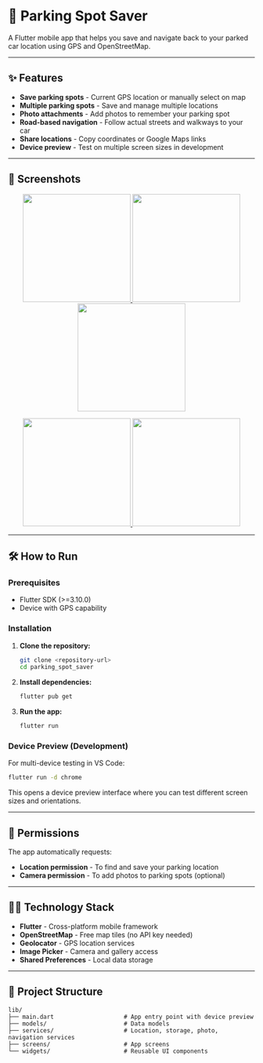 # 🚗 Parking Spot Saver

A Flutter mobile app that helps you save and navigate back to your parked car location using GPS and OpenStreetMap.

---

## ✨ Features

- **Save parking spots** - Current GPS location or manually select on map
- **Multiple parking spots** - Save and manage multiple locations
- **Photo attachments** - Add photos to remember your parking spot
- **Road-based navigation** - Follow actual streets and walkways to your car
- **Share locations** - Copy coordinates or Google Maps links
- **Device preview** - Test on multiple screen sizes in development

---

## 📸 Screenshots

<p align="center">
  <a href="https://github.com/user-attachments/assets/3f27286b-b2dc-4e3b-9f68-ca479e9a98b5">
    <img width="220" src="https://github.com/user-attachments/assets/3f27286b-b2dc-4e3b-9f68-ca479e9a98b5" />
  </a>
  <a href="https://github.com/user-attachments/assets/4cb1605b-c394-480a-8c12-28ebca06c950">
    <img width="220" src="https://github.com/user-attachments/assets/4cb1605b-c394-480a-8c12-28ebca06c950" />
  </a>
  <a href="https://github.com/user-attachments/assets/8ea5d4bc-82f9-49b7-bd75-3ba1d1b6a4ae">
    <img width="220" src="https://github.com/user-attachments/assets/8ea5d4bc-82f9-49b7-bd75-3ba1d1b6a4ae" />
  </a>
</p>

<p align="center">
  <a href="https://github.com/user-attachments/assets/0a42c4f9-aa71-4a27-8d23-37d339b14b12">
    <img width="220" src="https://github.com/user-attachments/assets/0a42c4f9-aa71-4a27-8d23-37d339b14b12" />
  </a>
  <a href="https://github.com/user-attachments/assets/7b0270ab-a7ae-4687-a5e4-d62833a687a0">
    <img width="220" src="https://github.com/user-attachments/assets/7b0270ab-a7ae-4687-a5e4-d62833a687a0" />
  </a>
</p>

---

## 🛠 How to Run

### Prerequisites
- Flutter SDK (>=3.10.0)
- Device with GPS capability

### Installation

1. **Clone the repository:**
   ```bash
   git clone <repository-url>
   cd parking_spot_saver
   ```

2. **Install dependencies:**
   ```bash
   flutter pub get
   ```

3. **Run the app:**
   ```bash
   flutter run
   ```

### Device Preview (Development)

For multi-device testing in VS Code:
```bash
flutter run -d chrome
```
This opens a device preview interface where you can test different screen sizes and orientations.

---

## 🔐 Permissions

The app automatically requests:
- **Location permission** - To find and save your parking location
- **Camera permission** - To add photos to parking spots (optional)

---

## 🧑‍💻 Technology Stack

- **Flutter** - Cross-platform mobile framework
- **OpenStreetMap** - Free map tiles (no API key needed)
- **Geolocator** - GPS location services
- **Image Picker** - Camera and gallery access
- **Shared Preferences** - Local data storage

---

## 📂 Project Structure

```
lib/
├── main.dart                    # App entry point with device preview
├── models/                      # Data models
├── services/                    # Location, storage, photo, navigation services
├── screens/                     # App screens
└── widgets/                     # Reusable UI components
```
